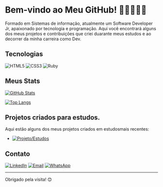 # Bem-vindo ao Meu GitHub! 👨🏽‍💻🤟🏽

Formado em Sistemas de informação, atualmente um Software Developer Jr, apaixonado por tecnologia e programação. Aqui você encontrará alguns dos meus projetos e contribuições que criei duarante meus estudos e ao decorrer da minha carreira como Dev.

## Tecnologias

![HTML5](https://img.shields.io/badge/-HTML5-E34F26?style=flat-square&logo=html5&logoColor=white)
![CSS3](https://img.shields.io/badge/-CSS3-1572B6?style=flat-square&logo=css3&logoColor=white)
![Ruby](https://img.shields.io/badge/-Ruby-CC342D?style=flat-square&logo=ruby&logoColor=white)

## Meus Stats

[![GitHub Stats](https://github-readme-stats.vercel.app/api?username=caiomello94&show_icons=true&theme=dark)](https://github.com/anuraghazra/github-readme-stats)

[![Top Langs](https://github-readme-stats.vercel.app/api/top-langs/?username=caiomello94&layout=compact&theme=dark)](https://github.com/anuraghazra/github-readme-stats)

## Projetos criados para estudos.

Aqui estão alguns dos meus projetos criados em estudosmais recentes:

- [![Projeto/Estudos](https://via.placeholder.com/468x60?text=Projeto+de+Estudos)](https://github.com/caiomello94/AulasRuby)

## Contato

[![LinkedIn](https://img.shields.io/badge/-LinkedIn-0077B5?style=flat-square&logo=linkedin&logoColor=white)](https://www.linkedin.com/in/caio-mello-482501b5/)
[![Email](https://img.shields.io/badge/-Email-D14836?style=flat-square&logo=gmail&logoColor=white)](mailto:caio-mello94@hotmail.com)
[![WhatsApp](https://img.shields.io/badge/-WhatsApp-25D366?style=flat-square&logo=whatsapp&logoColor=white)](https://wa.me/5516981177164)

---

Obrigado pela visita! 😊

